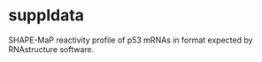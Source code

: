 # suppldata
SHAPE-MaP reactivity profile of p53 mRNAs in format expected by RNAstructure software. 
